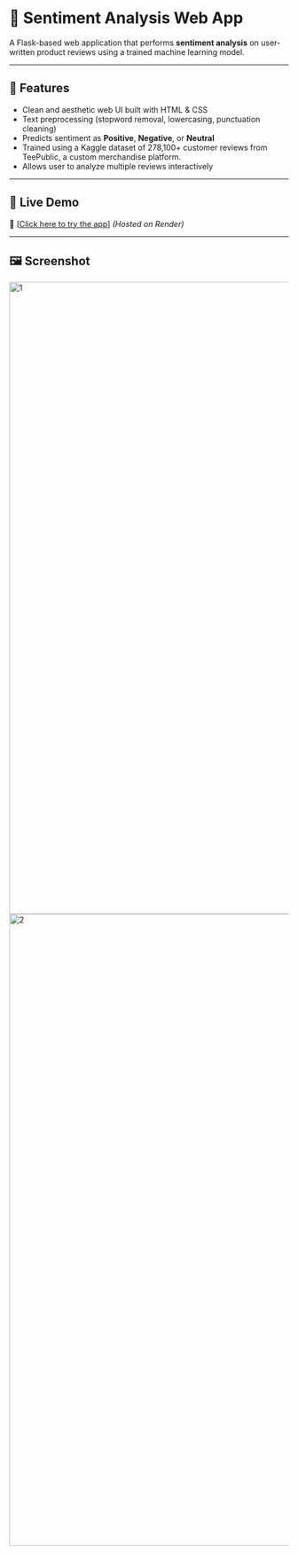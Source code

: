 # 🧠 Sentiment Analysis Web App

A Flask-based web application that performs **sentiment analysis** on user-written product reviews using a trained machine learning model.

---

## 📌 Features

- Clean and aesthetic web UI built with HTML & CSS
- Text preprocessing (stopword removal, lowercasing, punctuation cleaning)
- Predicts sentiment as **Positive**, **Negative**, or **Neutral**
- Trained using a Kaggle dataset of 278,100+ customer reviews from TeePublic, a custom merchandise platform.
- Allows user to analyze multiple reviews interactively

---

## 🚀 Live Demo

🔗 [[Click here to try the app](https://sentiment-analysis-um35.onrender.com/)]
*(Hosted on Render)*

---

## 🖼️ Screenshot

<img width="1920" height="1140" alt="1" src="https://github.com/user-attachments/assets/d7b3f7f8-9f86-4c3b-bdfe-59450ea9c75d" />
<img width="1920" height="1140" alt="2" src="https://github.com/user-attachments/assets/52a5a185-1ac7-4aca-a3f7-cbc5d60bdf9a" />

